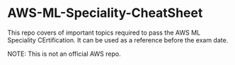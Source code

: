 # AWS-ML-Speciality-CheatSheet

This repo covers of important topics required to pass the AWS ML Speciality CErtification. It can be used as a reference before the exam date.

NOTE: This is not an official AWS repo.
